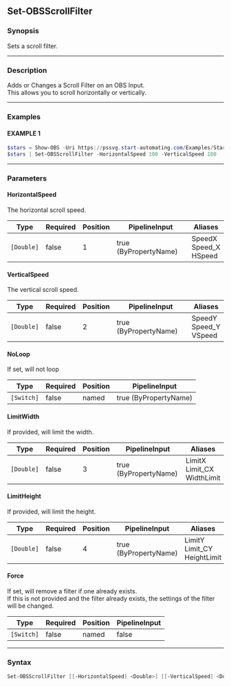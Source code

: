Set-OBSScrollFilter
-------------------




### Synopsis
Sets a scroll filter.



---


### Description

Adds or Changes a Scroll Filter on an OBS Input.    
This allows you to scroll horizontally or vertically.



---


### Examples
#### EXAMPLE 1
```PowerShell
$stars = Show-OBS -Uri https://pssvg.start-automating.com/Examples/Stars.svg -Force    
$stars | Set-OBSScrollFilter -HorizontalSpeed 100 -VerticalSpeed 100
```



---


### Parameters
#### **HorizontalSpeed**

The horizontal scroll speed.






|Type      |Required|Position|PipelineInput        |Aliases                      |
|----------|--------|--------|---------------------|-----------------------------|
|`[Double]`|false   |1       |true (ByPropertyName)|SpeedX<br/>Speed_X<br/>HSpeed|



#### **VerticalSpeed**

The vertical scroll speed.






|Type      |Required|Position|PipelineInput        |Aliases                      |
|----------|--------|--------|---------------------|-----------------------------|
|`[Double]`|false   |2       |true (ByPropertyName)|SpeedY<br/>Speed_Y<br/>VSpeed|



#### **NoLoop**

If set, will not loop






|Type      |Required|Position|PipelineInput        |
|----------|--------|--------|---------------------|
|`[Switch]`|false   |named   |true (ByPropertyName)|



#### **LimitWidth**

If provided, will limit the width.






|Type      |Required|Position|PipelineInput        |Aliases                           |
|----------|--------|--------|---------------------|----------------------------------|
|`[Double]`|false   |3       |true (ByPropertyName)|LimitX<br/>Limit_CX<br/>WidthLimit|



#### **LimitHeight**

If provided, will limit the height.






|Type      |Required|Position|PipelineInput        |Aliases                            |
|----------|--------|--------|---------------------|-----------------------------------|
|`[Double]`|false   |4       |true (ByPropertyName)|LimitY<br/>Limit_CY<br/>HeightLimit|



#### **Force**

If set, will remove a filter if one already exists.    
If this is not provided and the filter already exists, the settings of the filter will be changed.






|Type      |Required|Position|PipelineInput|
|----------|--------|--------|-------------|
|`[Switch]`|false   |named   |false        |





---


### Syntax
```PowerShell
Set-OBSScrollFilter [[-HorizontalSpeed] <Double>] [[-VerticalSpeed] <Double>] [-NoLoop] [[-LimitWidth] <Double>] [[-LimitHeight] <Double>] [-Force] [<CommonParameters>]
```
